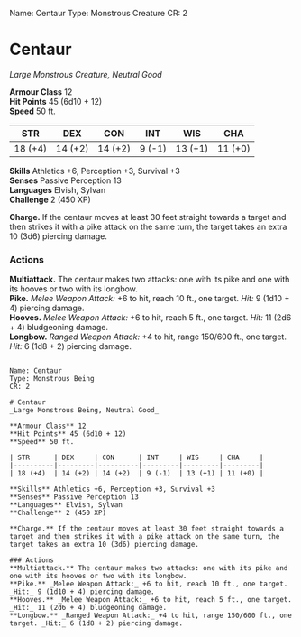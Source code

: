Name: Centaur
Type: Monstrous Creature
CR: 2

# Centaur 
_Large Monstrous Creature, Neutral Good_

**Armour Class** 12    
**Hit Points** 45 (6d10 + 12)    
**Speed** 50 ft. 

| STR      | DEX     | CON      | INT     | WIS     | CHA     |
|----------|---------|----------|---------|---------|---------|
| 18 (+4)  | 14 (+2) | 14 (+2)  | 9 (-1)  | 13 (+1) | 11 (+0) |

**Skills** Athletics +6, Perception +3, Survival +3    
**Senses** Passive Perception 13    
**Languages** Elvish, Sylvan    
**Challenge** 2 (450 XP) 

**Charge.** If the centaur moves at least 30 feet straight towards a target and then strikes it with a pike attack on the same turn, the target takes an extra 10 (3d6) piercing damage. 

### Actions 
**Multiattack.** The centaur makes two attacks: one with its pike and one with its hooves or two with its longbow.    
**Pike.** _Melee Weapon Attack:_ +6 to hit, reach 10 ft., one target. _Hit:_ 9 (1d10 + 4) piercing damage.    
**Hooves.** _Melee Weapon Attack:_ +6 to hit, reach 5 ft., one target. _Hit:_ 11 (2d6 + 4) bludgeoning damage.    
**Longbow.** _Ranged Weapon Attack:_ +4 to hit, range 150/600 ft., one target. _Hit:_ 6 (1d8 + 2) piercing damage.
```

Name: Centaur
Type: Monstrous Being
CR: 2

# Centaur 
_Large Monstrous Being, Neutral Good_

**Armour Class** 12    
**Hit Points** 45 (6d10 + 12)    
**Speed** 50 ft. 

| STR      | DEX     | CON      | INT     | WIS     | CHA     |
|----------|---------|----------|---------|---------|---------|
| 18 (+4)  | 14 (+2) | 14 (+2)  | 9 (-1)  | 13 (+1) | 11 (+0) |

**Skills** Athletics +6, Perception +3, Survival +3    
**Senses** Passive Perception 13    
**Languages** Elvish, Sylvan    
**Challenge** 2 (450 XP) 

**Charge.** If the centaur moves at least 30 feet straight towards a target and then strikes it with a pike attack on the same turn, the target takes an extra 10 (3d6) piercing damage. 

### Actions 
**Multiattack.** The centaur makes two attacks: one with its pike and one with its hooves or two with its longbow.    
**Pike.** _Melee Weapon Attack:_ +6 to hit, reach 10 ft., one target. _Hit:_ 9 (1d10 + 4) piercing damage.    
**Hooves.** _Melee Weapon Attack:_ +6 to hit, reach 5 ft., one target. _Hit:_ 11 (2d6 + 4) bludgeoning damage.    
**Longbow.** _Ranged Weapon Attack:_ +4 to hit, range 150/600 ft., one target. _Hit:_ 6 (1d8 + 2) piercing damage.